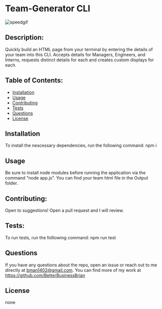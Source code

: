 # Team-Generator CLI
![speedgif](https://user-images.githubusercontent.com/69867441/98590718-3b989f80-229d-11eb-8de0-67f1dd490561.gif)

## Description:
Quickly build an HTML page from your terminal by entering the details of your team into this CLI. Accepts details for Managers, Engineers, and Interns, requests distinct details for each and creates custom displays for each.
  
## Table of Contents:
* [Installation](#installation)
* [Usage](#usage)
* [Contributing](#contributing)
* [Tests](#tests)
* [Questions](#questions) 
* [License](#license)
  
## Installation
  
To install the nescessary dependencies, run the following command: npm i
  
## Usage
Be sure to install node modules before running the application via the command "node app.js". You can find your team html file in the Output folder.
  
## Contributing:
Open to suggestions! Open a pull request and I will review. 
  
## Tests:
To run tests, run the folllowing command: npm run test
  
## Questions
If you have any questions about the repo, open an issue or reach out to me directly at bman1402@gmail.com. You can find more of my work at https://github.com/BetterBusinessBrian

## License
none


